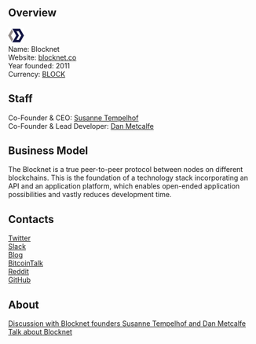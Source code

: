 ## Overview
![logo](../projects/logo/blocknet.png)  
Name: Blocknet  
Website: [blocknet.co](https://blocknet.co/)  
Year founded: 2011    
Currency: [BLOCK](https://coinmarketcap.com/currencies/blocknet/)  
## Staff
Co-Founder & CEO: [Susanne Tempelhof](../people/susanne_tempelhof.md)  
Co-Founder & Lead Developer: [Dan Metcalfe](../people/dan/metcalfe.md)
## Business Model
The Blocknet is a true peer-to-peer protocol between nodes on different blockchains. This is the foundation 
of a technology stack incorporating an API and an application platform, which enables open-ended application 
possibilities and vastly reduces development time.
## Contacts
[Twitter](http://www.twitter.com/the_blocknet)  
[Slack](http://blocknet.herokuapp.com/)  
[Blog](https://blocknet.co/?page_id=138)  
[BitcoinTalk](https://bitcointalk.org/index.php?topic=829576.0)  
[Reddit](https://www.reddit.com/r/theblocknet/)  
[GitHub](https://github.com/atcsecure/blocknet)  
## About
[Discussion with Blocknet founders Susanne Tempelhof and Dan Metcalfe](https://www.youtube.com/watch?v=bHNR7kbjYzg)  
[Talk about Blocknet](https://soundcloud.com/coremediaradio/blocknet)
